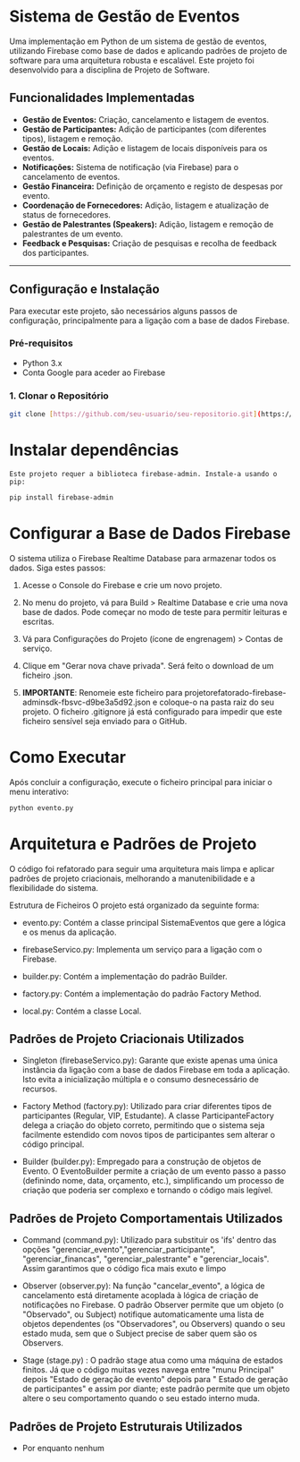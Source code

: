 # Sistema de Gestão de Eventos

Uma implementação em Python de um sistema de gestão de eventos, utilizando Firebase como base de dados e aplicando padrões de projeto de software para uma arquitetura robusta e escalável. Este projeto foi desenvolvido para a disciplina de Projeto de Software.

## Funcionalidades Implementadas

* **Gestão de Eventos:** Criação, cancelamento e listagem de eventos.
* **Gestão de Participantes:** Adição de participantes (com diferentes tipos), listagem e remoção.
* **Gestão de Locais:** Adição e listagem de locais disponíveis para os eventos.
* **Notificações:** Sistema de notificação (via Firebase) para o cancelamento de eventos.
* **Gestão Financeira:** Definição de orçamento e registo de despesas por evento.
* **Coordenação de Fornecedores:** Adição, listagem e atualização de status de fornecedores.
* **Gestão de Palestrantes (Speakers):** Adição, listagem e remoção de palestrantes de um evento.
* **Feedback e Pesquisas:** Criação de pesquisas e recolha de feedback dos participantes.

---

## Configuração e Instalação

Para executar este projeto, são necessários alguns passos de configuração, principalmente para a ligação com a base de dados Firebase.

### Pré-requisitos

* Python 3.x
* Conta Google para aceder ao Firebase

### 1. Clonar o Repositório

```bash
git clone [https://github.com/seu-usuario/seu-repositorio.git](https://github.com/seu-usuario/seu-repositorio.git) cd seu-repositorio 
```

#  Instalar dependências
    Este projeto requer a biblioteca firebase-admin. Instale-a usando o pip:

```bash
pip install firebase-admin
```

# Configurar a Base de Dados Firebase

O sistema utiliza o Firebase Realtime Database para armazenar todos os dados. Siga estes passos:

1. Acesse o Console do Firebase e crie um novo projeto.

2. No menu do projeto, vá para Build > Realtime Database e crie uma nova base de dados. Pode começar no modo de teste para permitir leituras e escritas.

3. Vá para Configurações do Projeto (ícone de engrenagem) > Contas de serviço.

4. Clique em "Gerar nova chave privada". Será feito o download de um ficheiro .json.

5. **IMPORTANTE**: Renomeie este ficheiro para projetorefatorado-firebase-adminsdk-fbsvc-d9be3a5d92.json e coloque-o na pasta raiz do seu projeto. O ficheiro .gitignore já está configurado para impedir que este ficheiro sensível seja enviado para o GitHub.

# Como Executar
Após concluir a configuração, execute o ficheiro principal para iniciar o menu interativo:
```bash
python evento.py
```
# Arquitetura e Padrões de Projeto
O código foi refatorado para seguir uma arquitetura mais limpa e aplicar padrões de projeto criacionais, melhorando a manutenibilidade e a flexibilidade do sistema.

Estrutura de Ficheiros
O projeto está organizado da seguinte forma:

- evento.py: Contém a classe principal SistemaEventos que gere a lógica e os menus da aplicação.

- firebaseServico.py: Implementa um serviço para a ligação com o Firebase.

- builder.py: Contém a implementação do padrão Builder.

- factory.py: Contém a implementação do padrão Factory Method.

- local.py: Contém a classe Local.

## Padrões de Projeto Criacionais Utilizados
- Singleton (firebaseServico.py): Garante que existe apenas uma única instância da ligação com a base de dados Firebase em toda a aplicação. Isto evita a inicialização múltipla e o consumo desnecessário de recursos.

- Factory Method (factory.py): Utilizado para criar diferentes tipos de participantes (Regular, VIP, Estudante). A classe ParticipanteFactory delega a criação do objeto correto, permitindo que o sistema seja facilmente estendido com novos tipos de participantes sem alterar o código principal.

- Builder (builder.py): Empregado para a construção de objetos de Evento. O EventoBuilder permite a criação de um evento passo a passo (definindo nome, data, orçamento, etc.), simplificando um processo de criação que poderia ser complexo e tornando o código mais legível.

## Padrões de Projeto Comportamentais Utilizados
- Command (command.py): Utilizado para substituir os 'ifs' dentro das opções "gerenciar_evento","gerenciar_participante", "gerenciar_financas", "gerenciar_palestrante" e "gerenciar_locais". Assim garantimos que o código fica mais exuto e limpo  

- Observer (observer.py): Na função "cancelar_evento", a lógica de cancelamento está diretamente acoplada à lógica de criação de notificações no Firebase. O padrão Observer permite que um objeto (o "Observado", ou Subject) notifique automaticamente uma lista de objetos dependentes (os "Observadores", ou Observers) quando o seu estado muda, sem que o Subject precise de saber quem são os Observers.

- Stage (stage.py) : O padrão stage atua como uma máquina de estados finitos. Já que o código muitas vezes navega entre "munu Principal" depois "Estado de geração de evento" depois para " Estado de geração de participantes" e assim por diante; este padrão permite que um objeto altere o seu comportamento quando o seu estado interno muda.

## Padrões de Projeto Estruturais Utilizados
- Por enquanto nenhum